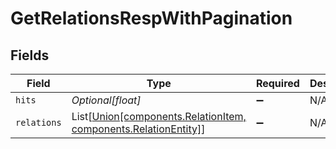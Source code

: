 # GetRelationsRespWithPagination


## Fields

| Field                                                                                                          | Type                                                                                                           | Required                                                                                                       | Description                                                                                                    | Example                                                                                                        |
| -------------------------------------------------------------------------------------------------------------- | -------------------------------------------------------------------------------------------------------------- | -------------------------------------------------------------------------------------------------------------- | -------------------------------------------------------------------------------------------------------------- | -------------------------------------------------------------------------------------------------------------- |
| `hits`                                                                                                         | *Optional[float]*                                                                                              | :heavy_minus_sign:                                                                                             | N/A                                                                                                            | 1                                                                                                              |
| `relations`                                                                                                    | List[[Union[components.RelationItem, components.RelationEntity]](../../models/components/getrelationsresp.md)] | :heavy_minus_sign:                                                                                             | N/A                                                                                                            |                                                                                                                |